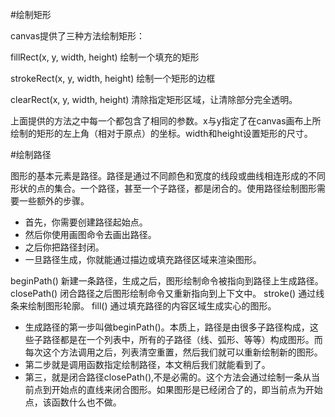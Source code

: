 #绘制矩形

canvas提供了三种方法绘制矩形：

fillRect(x, y, width, height) 绘制一个填充的矩形

strokeRect(x, y, width, height) 绘制一个矩形的边框

clearRect(x, y, width, height)  清除指定矩形区域，让清除部分完全透明。

上面提供的方法之中每一个都包含了相同的参数。x与y指定了在canvas画布上所绘制的矩形的左上角（相对于原点）的坐标。width和height设置矩形的尺寸。

#绘制路径

图形的基本元素是路径。路径是通过不同颜色和宽度的线段或曲线相连形成的不同形状的点的集合。一个路径，甚至一个子路径，都是闭合的。使用路径绘制图形需要一些额外的步骤。

* 首先，你需要创建路径起始点。
* 然后你使用画图命令去画出路径。
* 之后你把路径封闭。
* 一旦路径生成，你就能通过描边或填充路径区域来渲染图形。

beginPath() 新建一条路径，生成之后，图形绘制命令被指向到路径上生成路径。
closePath() 闭合路径之后图形绘制命令又重新指向到上下文中。
stroke() 通过线条来绘制图形轮廓。
fill() 通过填充路径的内容区域生成实心的图形。

* 生成路径的第一步叫做beginPath()。本质上，路径是由很多子路径构成，这些子路径都是在一个列表中，所有的子路径（线、弧形、等等）构成图形。而每次这个方法调用之后，列表清空重置，然后我们就可以重新绘制新的图形。
* 第二步就是调用函数指定绘制路径，本文稍后我们就能看到了。
* 第三，就是闭合路径closePath(),不是必需的。这个方法会通过绘制一条从当前点到开始点的直线来闭合图形。如果图形是已经闭合了的，即当前点为开始点，该函数什么也不做。